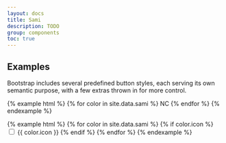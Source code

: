 ```yaml
---
layout: docs
title: Sami
description: TODO
group: components
toc: true
---
```


## Examples

Bootstrap includes several predefined button styles, each serving its own semantic purpose, with a few extras thrown in for more control.

{% example html %}
{% for color in site.data.sami %}
<span class="sami sami-{{ color.name }} font-weight-medium">NC</span>
{% endfor %}
{% endexample %}

{% example html %}
{% for color in site.data.sami %}
{% if color.icon %}
<input type="checkbox" class="sr-only" id="sami{{ color.name }}">
<label for="sami{{ color.name }}" class="sami sami-checkbox-{{ color.name }} font-weight-medium">
    <span class="sr-only">{{ color.icon }}</span>
    <i class="icons-sami-{{ color.icon }} icon-size-3x"></i>
</label>
{% endif %}
{% endfor %}
{% endexample %}